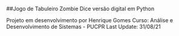 ##Jogo de Tabuleiro Zombie Dice versão digital em Python

Projeto em desenvolvimento por Henrique Gomes
Curso: Análise e Desenvolvimento de Sistemas - PUCPR
Last Update: 31/08/21
